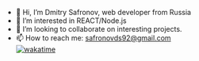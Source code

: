 - 👋 Hi, I’m Dmitry Safronov, web developer from Russia 
- 👀 I’m interested in REACT/Node.js
- 💞️ I’m looking to collaborate on interesting projects. 
- 📫 How to reach me: safronovds92@gmail.com  
[![wakatime](https://wakatime.com/badge/user/008c71d4-858b-4a7b-a4a9-4d5ba33085e5.svg)](https://wakatime.com/@008c71d4-858b-4a7b-a4a9-4d5ba33085e5)

<!---
sds92/sds92 is a ✨ special ✨ repository because its `README.md` (this file) appears on your GitHub profile.
You can click the Preview link to take a look at your changes.
--->

